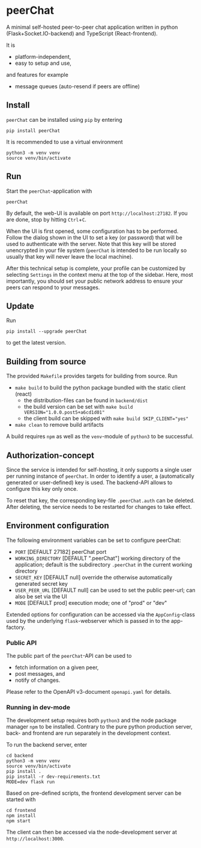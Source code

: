# peerChat

A minimal self-hosted peer-to-peer chat application written in python (Flask+Socket.IO-backend) and TypeScript (React-frontend).

It is
* platform-independent,
* easy to setup and use,

and features for example
* message queues (auto-resend if peers are offline)

## Install
`peerChat` can be installed using `pip` by entering
```
pip install peerChat
```
It is recommended to use a virtual environment
```
python3 -m venv venv
source venv/bin/activate
```

## Run
Start the `peerChat`-application with
```
peerChat
```
By default, the web-UI is available on port `http://localhost:27182`.
If you are done, stop by hitting `Ctrl`+`C`.

When the UI is first opened, some configuration has to be performed.
Follow the dialog shown in the UI to set a key (or password) that will be used to authenticate with the server.
Note that this key will be stored unencrypted in your file system (`peerChat` is intended to be run locally so usually that key will never leave the local machine).

After this technical setup is complete, your profile can be customized by selecting `Settings` in the context menu at the top of the sidebar.
Here, most importantly, you should set your public network address to ensure your peers can respond to your messages.

## Update
Run
```
pip install --upgrade peerChat
```
to get the latest version.

## Building from source
The provided `Makefile` provides targets for building from source.
Run
* `make build` to build the python package bundled with the static client (react)
  * the distribution-files can be found in `backend/dist`
  * the build version can be set with `make build VERSION="1.0.0.post5+a6cd1d01"`
  * the client build can be skipped with `make build SKIP_CLIENT="yes"`
* `make clean` to remove build artifacts

A build requires `npm` as well as the `venv`-module of `python3` to be successful.

## Authorization-concept
Since the service is intended for self-hosting, it only supports a single user per running instance of `peerChat`.
In order to identify a user, a (automatically generated or user-defined) key is used.
The backend-API allows to configure this key only once.

To reset that key, the corresponding key-file `.peerChat.auth` can be deleted.
After deleting, the service needs to be restarted for changes to take effect.

## Environment configuration
The following environment variables can be set to configure peerChat:

- `PORT` [DEFAULT 27182] peerChat port
- `WORKING_DIRECTORY` [DEFAULT ".peerChat"] working directory of the application; default is the subdirectory `.peerChat` in the current working directory
- `SECRET_KEY` [DEFAULT null] override the otherwise automatically generated secret key
- `USER_PEER_URL` [DEFAULT null] can be used to set the public peer-url; can also be set via the UI
- `MODE` [DEFAULT prod] execution mode; one of "prod" or "dev"

Extended options for configuration can be accessed via the `AppConfig`-class used by the underlying `flask`-webserver which is passed in to the app-factory.

### Public API
The public part of the `peerChat`-API can be used to
* fetch information on a given peer,
* post messages, and
* notify of changes.

Please refer to the OpenAPI v3-document `openapi.yaml` for details.

### Running in dev-mode
The development setup requires both `python3` and the node package manager `npm` to be installed.
Contrary to the pure python production server, back- and frontend are run separately in the development context.

To run the backend server, enter
```
cd backend
python3 -m venv venv
source venv/bin/activate
pip install .
pip install -r dev-requirements.txt
MODE=dev flask run
```

Based on pre-defined scripts, the frontend development server can be started with
```
cd frontend
npm install
npm start
```

The client can then be accessed via the node-development server at `http://localhost:3000`.

